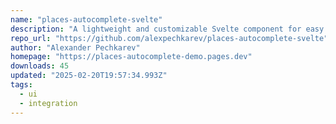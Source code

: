 ```yaml
---
name: "places-autocomplete-svelte"
description: "A lightweight and customizable Svelte component for easy integration of Google Maps Places (New) Autocomplete in your Svelte/SvelteKit applications. Provides accessible autocomplete suggestions and detailed address retrieval."
repo_url: "https://github.com/alexpechkarev/places-autocomplete-svelte"
author: "Alexander Pechkarev"
homepage: "https://places-autocomplete-demo.pages.dev"
downloads: 45
updated: "2025-02-20T19:57:34.993Z"
tags: 
  - ui
  - integration
---
```

